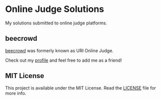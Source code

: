 # Online Judge Solutions

My solutions submitted to online judge platforms.

## beecrowd

[beecrowd](https://www.beecrowd.com.br/judge/en/) was formerly known as URI Online Judge.

Check out my [profile](https://www.beecrowd.com.br/judge/en/profile/673663) and feel free to add me as a friend!

## MIT License

This project is available under the MIT License. Read the [LICENSE](LICENSE) file for more info.
